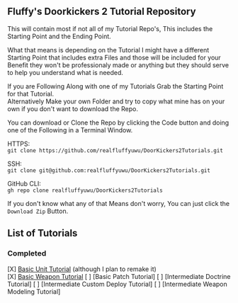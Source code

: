 ## Fluffy's Doorkickers 2 Tutorial Repository

This will contain most if not all of my Tutorial Repo's, This includes the Starting Point and the Ending Point.  

What that means is depending on the Tutorial I might have a different Starting Point that includes extra Files and those will be included for your Benefit they won't be professionaly made or anything but they should serve to help you understand what is needed.  

If you are Following Along with one of my Tutorials Grab the Starting Point for that Tutorial.  
Alternatively Make your own Folder and try to copy what mine has on your own if you don't want to download the Repo.  

You can download or Clone the Repo by clicking the Code button and doing one of the Following in a Terminal Window.  

HTTPS:  
`git clone https://github.com/realfluffyuwu/DoorKickers2Tutorials.git`  

SSH:  
`git clone git@github.com:realfluffyuwu/DoorKickers2Tutorials.git`  

GitHub CLI:  
`gh repo clone realfluffyuwu/DoorKickers2Tutorials`  

If you don't know what any of that Means don't worry, You can just click the `Download Zip` Button.  


## List of Tutorials

### Completed 
[X] [Basic Unit Tutorial](https://www.youtube.com/watch?v=362xKMEQhb4) (although I plan to remake it)  
[X] [Basic Weapon Tutorial](https://www.youtube.com/watch?v=Jh-w9dqKB0E)
[ ] [Basic Patch Tutorial]
[ ] [Intermediate Doctrine Tutorial]
[ ] [Intermediate Custom Deploy Tutorial]
[ ] [Intermediate Weapon Modeling Tutorial]
